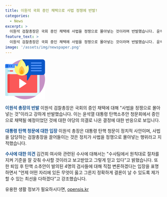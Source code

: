 ```yaml
---
title: 이원석 국회 증인 채택으로 사법 정쟁에 반발!
categories:
  - News
excerpt: >
  이원석 검찰총장은 국회 증인 채택에 사법을 정쟁으로 몰아넣는 것이라며 반발했습니다. 윤석열 대통령 탄핵 청문회 증인으로 채택된 안을 논란 삼았으며, 탄핵 소추안에 대한 입장과 김건희 여사 수사 등 다양한 이슈에 대해 강한 입장을 보였습니다. 이 총장의 발언은 사법과 정치의 갈등에 대한 관심을 불러일으킬 것으로 예상됩니다. #이원석 #증인 #국회
feature_text: >
  이원석 검찰총장은 국회 증인 채택에 사법을 정쟁으로 몰아넣는 것이라며 반발했습니다. 윤석열 대통령 탄핵 청문회 증인으로 채택된 안을 논란 삼았으며, 탄핵 소추안에 대한 입장과 김건희 여사 수사 등 다양한 이슈에 대해 강한 입장을 보였습니다. 이 총장의 발언은 사법과 정치의 갈등에 대한 관심을 불러일으킬 것으로 예상됩니다. #이원석 #증인 #국회
image: '/assets/img/newspaper.png'
---
```


<p><img src="/assets/img/news.png" alt="rentncar 속보" /></p>

<p><b><span style="color: #1a5490;">이원석 총장의 반발</span></b>
이원석 검찰총장은 국회의 증인 채택에 대해 "사법을 정쟁으로 몰아넣는 것"이라고 강하게 반발했습니다. 이는 윤석열 대통령 탄핵소추안 청문회에서 증인으로 채택될 예정이었던 것에 대한 야당의 의결로 나온 결정에 대한 반응으로 보입니다.</p>

<p><b><span style="color: #1a5490;">대통령 탄핵 청문에 대한 입장</span></b>
이원석 총장은 대통령 탄핵 청문이 정치적 사안이며, 사법을 담당하는 검찰총장을 끌어들이는 것은 정치가 사법을 정쟁으로 몰아넣는 행위라고 지적했습니다.</p>

<p><b><span style="color: #1a5490;">수사에 대한 의견</span></b>
김건희 여사와 관련된 수사에 대해서는 "수사팀에서 원칙대로 절차를 지켜 기준을 잘 갖춰 수사할 것이라고 보고받았고 그렇게 믿고 있다"고 밝혔습니다. 또한 퇴임 후 탄핵 소추안이 발의된 4명의 검사들에 대해 직접 변론하겠다는 입장을 표명하면서 "언제 어떤 자리에 있든 무엇이 옳고 그른지 정확하게 결론이 날 수 있도록 제가 할 수 있는 최선을 다하겠다"고 강조했습니다.</p>
유용한 생활 정보가 필요하시다면, <a href="https://opensis.kr" rel="dofollow">opensis.kr</a>


